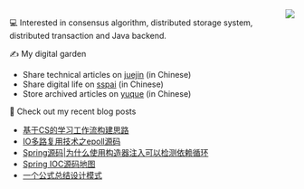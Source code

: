 <img align="right" src="https://github-readme-stats.vercel.app/api?username=HardwayLinka&show_icons=true&icon_color=805AD5&text_color=718096&bg_color=ffffff&hide_title=true" />

💻 Interested in consensus algorithm, distributed storage system, distributed transaction and Java backend.

✍ My digital garden
- Share technical articles on [juejin](https://juejin.cn/user/2656864964189560/posts) (in Chinese)
- Share digital life on [sspai](https://sspai.com/u/4dknsd7d/posts) (in Chinese)
- Store archived articles on [yuque](https://www.yuque.com/hardway/il90xh) (in Chinese)

📜 Check out my recent blog posts
- [基于CS的学习工作流构建思路](https://csdiy.wiki/%E5%BF%85%E5%AD%A6%E5%B7%A5%E5%85%B7/workflow/)
- [IO多路复用技术之epoll源码](https://juejin.cn/post/7143884523174887460)
- [Spring源码|为什么使用构造器注入可以检测依赖循环](https://juejin.cn/post/7143139612293070879)
- [Spring IOC源码地图](https://juejin.cn/post/7143097622364946462)
- [一个公式总结设计模式](https://juejin.cn/post/7143068693793079333)

<!--
**HardwayLinka/HardwayLinka** is a ✨ _special_ ✨ repository because its `README.md` (this file) appears on your GitHub profile.

Here are some ideas to get you started:

- 🔭 I’m currently working on ...
- 🌱 I’m currently learning ...
- 👯 I’m looking to collaborate on ...
- 🤔 I’m looking for help with ...
- 💬 Ask me about ...
- 📫 How to reach me: ...
- 😄 Pronouns: ...
- ⚡ Fun fact: ...
-->
